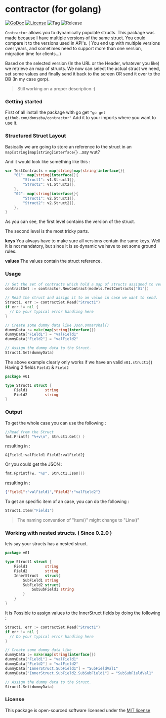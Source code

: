 contractor (for golang)
==========
[![GoDoc](https://godoc.org/github.com/donseba/contractor?status.svg)](https://godoc.org/github.com/donseba/contractor)
[![License](https://poser.pugx.org/leaphly/cart-bundle/license.svg)](https://raw.githubusercontent.com/donseba/contractor/master/LICENSE)
![Tag](http://img.shields.io/github/tag/donseba/contractor.svg)
![Release](http://img.shields.io/github/release/donseba/contractor.svg)

`Contractor` allows you to dynamically populate structs. This package was made because I have multiple versions of the same struct. You could compare it to the versions used in API's. ( You end up with multiple versions over years, and sometimes need to support more than one version, migration time for clients...)

Based on the selected version (In the URL or the Header, whatever you like) we retrieve an map of structs. We now can select the actual struct we need, set some values and finally send it back to the screen OR send it over to the DB (In my case gorp). 

> Still working on a proper description :)


### Getting started
First of all install the package with go get  `"go get github.com/donseba/contractor"`
Add it to your imports where you want to use it. 

### Structured Struct Layout 
Basically we are going to store an reference to the struct in an `map[string]map[string]interface{}` ..say wut?

And it would look like something like this : 
```go
var TestContracts = map[string]map[string]interface{}{
	"01": map[string]interface{}{
		"Struct1": v1.Struct1{},
		"Struct2": v1.Struct2{},
	},
	"02": map[string]interface{}{
		"Struct1": v2.Struct1{},
		"Struct2": v2.Struct2{},
	},
}
```
As you can see, the first level contains the version of the struct. 

The second level is the most tricky parts. 

**keys** You always have to make sure all versions contain the same keys. Well it is not mandatory, but since it is so dynamic we have to set some ground rules.

**values** The values contain the struct reference.

### Usage
```go
// Get the set of contracts which hold a map of structs assigned to version 01
contractSet := contractor.NewContract(models.TestContracts["01"])
```

```go
// Read the struct and assign it to an value in case we want to send.
Struct1, err := contractSet.Read("Struct1")
if err != nil {
  // Do your typical error handling here
}

// Create some dummy data like Json.Unmarshal()  
dummyData := make(map[string]interface{})
dummyData["Field1"] = "valField1"
dummyData["Field2"] = "valField2"

// Assign the dummy data to the Struct.
Struct1.Set(dummyData)
```

The above example clearly only works if we have an valid `v01.struct1{}` Having 2 fields `Field1` & `Field2`
```go
package v01

type Struct1 struct {
	Field1        string
	Field2        string
}
```

### Output
To get the whole case you can use the following : 
```go
//Read from the Struct
fmt.Printf( "%+v\n", Struct1.Get() )
```
resulting in :
```console 
&{Field1:valField1 Field2:valField2}
```


Or you could get the JSON : 
```go
fmt.Fprintf(w, "%s", Struct1.Json())
```
resulting in :
```json
{"Field1":"valField1","Field2":"valField2"}
```

To get an specific item of an case, you can do the following :  
```go
Struct1.Item("Field1")
```
> The naming convention of "Item()" might change to "Line()"


### Working with nested structs. ( Since 0.2.0 )
lets say your structs has a nested struct.
```go
package v01

type Struct1 struct {
	Field1        string
	Field2        string
	InnerStruct   struct{
		SubField1 string
		SubField2 struct{
			SubSubField1 string
		}
	}
}
```

It is Possible to assign values to the InnerStruct fields by doing the following : 

```go
Struct1, err := contractSet.Read("Struct1")
if err != nil {
  // Do your typical error handling here
}

// Create some dummy data like
dummyData := make(map[string]interface{})
dummyData["Field1"] = "valField1"
dummyData["Field2"] = "valField2"
dummyData["InnerStruct.SubField1"] = "SubFieldVal1"
dummyData["InnerStruct.SubField2.SubSubField1"] = "SubSubFieldVal1"

// Assign the dummy data to the Struct.
Struct1.Set(dummyData)
```

### License

This package is open-sourced software licensed under the [MIT license](http://opensource.org/licenses/MIT)


